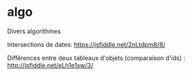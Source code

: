# algo
Divers algorithmes

Intersections de dates: https://jsfiddle.net/2nLtdpm8/8/

Différences entre deux tableaux d'objets (comparaison d'ids) : http://jsfiddle.net/eLh1e1xw/3/
